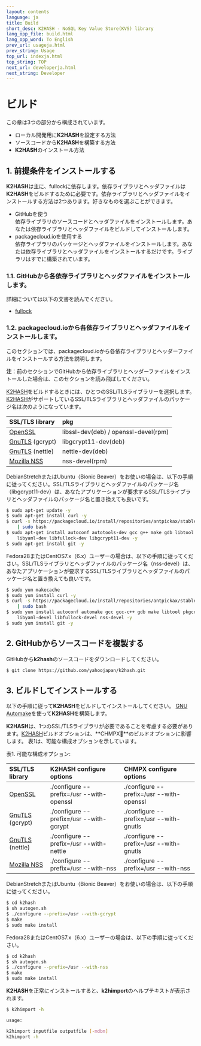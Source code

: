 ```yaml
---
layout: contents
language: ja
title: Build
short_desc: K2HASH - NoSQL Key Value Store(KVS) library
lang_opp_file: build.html
lang_opp_word: To English
prev_url: usageja.html
prev_string: Usage
top_url: indexja.html
top_string: TOP
next_url: developerja.html
next_string: Developer
---
```


# ビルド

この章は3つの部分から構成されています。

* ローカル開発用に**K2HASH**を設定する方法
* ソースコードから**K2HASH**を構築する方法
* **K2HASH**のインストール方法

## 1. 前提条件をインストールする

**K2HASH**は主に、fullockに依存します。依存ライブラリとヘッダファイルは**K2HASH**をビルドするために必要です。依存ライブラリとヘッダファイルをインストールする方法は2つあります。好きなものを選ぶことができます。

* GitHubを使う  
  依存ライブラリのソースコードとヘッダファイルをインストールします。あなたは依存ライブラリとヘッダファイルをビルドしてインストールします。
* packagecloud.ioを使用する  
  依存ライブラリのパッケージとヘッダファイルをインストールします。あなたは依存ライブラリとヘッダファイルをインストールするだけです。ライブラリはすでに構築されています。

### 1.1. GitHubから各依存ライブラリとヘッダファイルをインストールします。

詳細については以下の文書を読んでください。  
* [fullock](https://fullock.antpick.ax/build.html)

### 1.2. packagecloud.ioから各依存ライブラリとヘッダファイルをインストールします。

このセクションでは、packagecloud.ioから各依存ライブラリとヘッダーファイルをインストールする方法を説明します。

**注**：前のセクションでGitHubから依存ライブラリとヘッダーファイルをインストールした場合は、このセクションを読み飛ばしてください。

[K2HASH](https://k2hash.antpick.ax/build.html)をビルドするときには、ひとつのSSL/TLSライブラリーを選択します。[K2HASH](https://k2hash.antpick.ax/build.html)がサポートしているSSL/TLSライブラリとヘッダファイルのパッケージ名は次のようになっています。

| SSL/TLS library | pkg |
|:--|:--|
| [OpenSSL](https://www.openssl.org/) | libssl-dev(deb) / openssl-devel(rpm) |
| [GnuTLS](https://gnutls.org/) (gcrypt) | libgcrypt11-dev(deb) |
| [GnuTLS](https://gnutls.org/) (nettle) | nettle-dev(deb) |
| [Mozilla NSS](https://developer.mozilla.org/en-US/docs/Mozilla/Projects/NSS) | nss-devel(rpm) |

DebianStretchまたはUbuntu（Bionic Beaver）をお使いの場合は、以下の手順に従ってください。SSL/TLSライブラリとヘッダファイルのパッケージ名（libgcrypt11-dev）は、あなたアプリケーションが要求するSSL/TLSライブラリとヘッダファイルのパッケージ名と置き換えても良いです。
```bash
$ sudo apt-get update -y
$ sudo apt-get install curl -y
$ curl -s https://packagecloud.io/install/repositories/antpickax/stable/script.deb.sh \
    | sudo bash
$ sudo apt-get install autoconf autotools-dev gcc g++ make gdb libtool pkg-config \
    libyaml-dev libfullock-dev libgcrypt11-dev -y
$ sudo apt-get install git -y
```

Fedora28またはCentOS7.x（6.x）ユーザーの場合は、以下の手順に従ってください。SSL/TLSライブラリとヘッダファイルのパッケージ名（nss-devel）は、あなたアプリケーションが要求するSSL/TLSライブラリとヘッダファイルのパッケージ名と置き換えても良いです。
```bash
$ sudo yum makecache
$ sudo yum install curl -y
$ curl -s https://packagecloud.io/install/repositories/antpickax/stable/script.rpm.sh \
    | sudo bash
$ sudo yum install autoconf automake gcc gcc-c++ gdb make libtool pkgconfig \
    libyaml-devel libfullock-devel nss-devel -y
$ sudo yum install git -y
```

## 2. GitHubからソースコードを複製する

GitHubから**k2hash**のソースコードをダウンロードしてください。
```bash
$ git clone https://github.com/yahoojapan/k2hash.git
```

## 3. ビルドしてインストールする

以下の手順に従って**K2HASH**をビルドしてインストールしてください。 [GNU Automake](https://www.gnu.org/software/automake/)を使って**K2HASH**を構築します。

**K2HASH**は、1つのSSL/TLSライブラリが必要であることを考慮する必要があります。[K2HASH](https://k2hash.antpick.ax/build.html)ビルドオプションは、**CHMPX**のビルドオプションに影響します。 表1は、可能な構成オプションを示しています。

表1. 可能な構成オプション:

| SSL/TLS library | K2HASH configure options | CHMPX configure options |
|:--|:--|:--|
| [OpenSSL](https://www.openssl.org/) | ./configure \-\-prefix=/usr \-\-with-openssl | ./configure \-\-prefix=/usr \-\-with-openssl |
| [GnuTLS](https://gnutls.org/) (gcrypt)| ./configure \-\-prefix=/usr \-\-with-gcrypt | ./configure \-\-prefix=/usr \-\-with-gnutls |
| [GnuTLS](https://gnutls.org/) (nettle)| ./configure \-\-prefix=/usr \-\-with-nettle | ./configure \-\-prefix=/usr \-\-with-gnutls |
| [Mozilla NSS](https://developer.mozilla.org/en-US/docs/Mozilla/Projects/NSS) | ./configure \-\-prefix=/usr \-\-with-nss | ./configure \-\-prefix=/usr \-\-with-nss |

DebianStretchまたはUbuntu（Bionic Beaver）をお使いの場合は、以下の手順に従ってください。
```bash
$ cd k2hash
$ sh autogen.sh
$ ./configure --prefix=/usr --with-gcrypt
$ make
$ sudo make install
```

Fedora28またはCentOS7.x（6.x）ユーザーの場合は、以下の手順に従ってください。
```bash
$ cd k2hash
$ sh autogen.sh
$ ./configure --prefix=/usr --with-nss
$ make
$ sudo make install
```

**K2HASH**を正常にインストールすると、**k2himport**のヘルプテキストが表示されます。
```bash
$ k2himport -h

usage: 

k2himport inputfile outputfile [-mdbm]
k2himport -h

```
